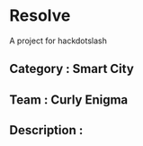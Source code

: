 # Resolve
A project for hackdotslash

## Category : Smart City
## Team : Curly Enigma
## Description : 